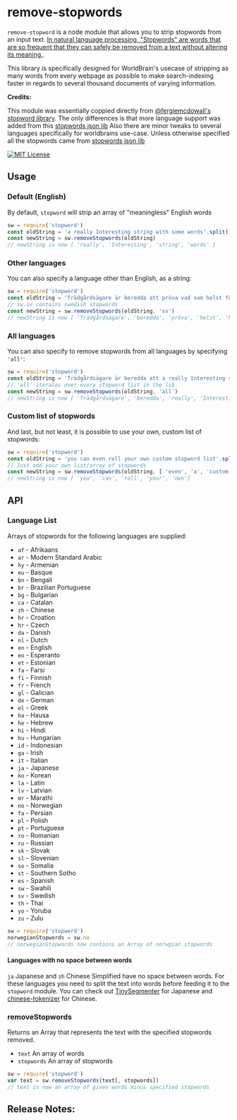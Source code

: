 # remove-stopwords
`remove-stopword` is a node module that allows you to strip stopwords from an
input text. [In natural language processing, "Stopwords" are words
that are so frequent that they can safely be removed from a text
without altering its
meaning.](https://en.wikipedia.org/wiki/Stop_words).

This library is specifically designed for WorldBrain's usecase of stripping as many words from every webpage as possible to make search-indexing faster in regards to several thousand documents of varying information.

**Credits:**

This module was essentially coppied directly from [@fergiemcdowall's stopword library](https://github.com/fergiemcdowall/stopword). 
The only differences is that more language support was added from this [stopwords json lib](https://github.com/6/stopwords-json)
Also there are minor tweaks to several languages specifically for worldbrains use-case.
Unless otherwise specified all the stopwords came from [stopwords json lib](https://github.com/6/stopwords-json)

[![MIT License][license-image]][license-url]

## Usage

### Default (English)
By default, `stopword` will strip an array of "meaningless" English words

```javascript
sw = require('stopword')
const oldString = 'a really Interesting string with some words'.split(' ')
const newString = sw.removeStopwords(oldString)
// newString is now [ 'really', 'Interesting', 'string', 'words' ]

```

### Other languages
You can also specify a language other than English, as a string:
```javascript
sw = require('stopword')
const oldString = 'Trädgårdsägare är beredda att pröva vad som helst för att bli av med de hatade mördarsniglarna åäö'.split(' ')
// sw.sv contains swedish stopwords
const newString = sw.removeStopwords(oldString, 'sv')
// newString is now [ 'Trädgårdsägare', 'beredda', 'pröva', 'helst', 'hatade', 'mördarsniglarna', 'åäö' ]
```

### All languages
You can also specify to remove stopwords from all languages by specifying `'all'`:
```javascript
sw = require('stopword')
const oldString = 'Trädgårdsägare är beredda att a really Interesting string with some words ciao'.split(' ')
// 'all' iterates over every stopword list in the lib
const newString = sw.removeStopwords(oldString, 'all')
// newString is now [ 'Trädgårdsägare', 'beredda', 'really', 'Interesting', 'string', 'words' ]
```

### Custom list of stopwords
And last, but not least, it is possible to use your own, custom list of stopwords:
```javascript
sw = require('stopword')
const oldString = 'you can even roll your own custom stopword list'.split(' ')
// Just add your own list/array of stopwords
const newString = sw.removeStopwords(oldString, [ 'even', 'a', 'custom', 'stopword', 'list', 'is', 'possible']
// newString is now [ 'you', 'can', 'roll', 'your', 'own']
```

## API

### Language List

Arrays of stopwords for the following languages are supplied: 

* `af` - Afrikaans
* `ar` - Modern Standard Arabic
* `hy` - Armenian
* `eu` - Basque
* `bn` - Bengali
* `br` - Brazilian Portuguese
* `bg` - Bulgarian
* `ca` - Catalan
* `zh` - Chinese
* `hr` - Croation
* `hr` - Czech
* `da` - Danish
* `nl` - Dutch 
* `en` - English
* `eo` - Esperanto
* `et` - Estonian
* `fa` - Farsi
* `fi` - Finnish
* `fr` - French
* `gl` - Galician
* `de` - German
* `el` - Greek
* `ha` - Hausa
* `he` - Hebrew
* `hi` - Hindi
* `hu` - Hungarian
* `id` - Indonesian
* `ga` - Irish
* `it` - Italian
* `ja` - Japanese
* `ko` - Korean
* `la` - Latin
* `lv` - Latvian
* `mr` - Marathi
* `no` - Norwegian
* `fa` - Persian
* `pl` - Polish
* `pt` - Portuguese
* `ro` - Romanian
* `ru` - Russian
* `sk` - Slovak
* `sl` - Slovenian
* `so` - Somalia
* `st` - Southern Sotho
* `es` - Spanish
* `sw` - Swahili
* `sv` - Swedish
* `th` - Thai
* `yo` - Yoruba
* `zu` - Zulu

```javascript
sw = require('stopword')
norwegianStopwords = sw.no
// norwegianStopwords now contains an Array of norwgian stopwords
```

#### Languages with no space between words
`ja` Japanese and `zh` Chinese Simplified have no space between words. For these languages you need to split the text into words before feeding it to the `stopword` module. You can check out [TinySegmenter](http://chasen.org/%7Etaku/software/TinySegmenter/) for Japanese and [chinese-tokenizer](https://github.com/yishn/chinese-tokenizer) for Chinese.

### removeStopwords

Returns an Array that represents the text with the specified stopwords removed.

* `text` An array of words
* `stopwords` An array of stopwords

```javascript
sw = require('stopword')
var text = sw.removeStopwords(text[, stopwords])
// text is now an array of given words minus specified stopwords
```


## Release Notes:

[license-image]: http://img.shields.io/badge/license-MIT-blue.svg?style=flat
[license-url]: LICENSE
